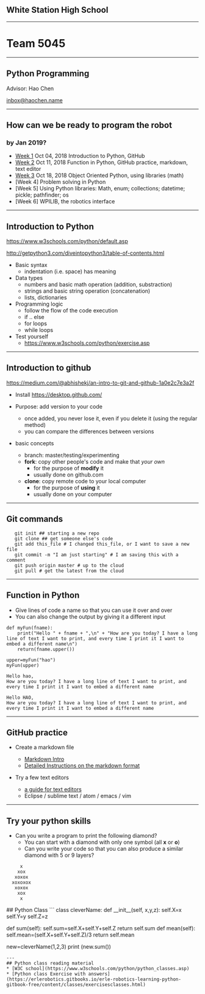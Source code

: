 ## White Station High School 
----
# Team 5045  
----
## Python Programming  

Advisor: Hao Chen 

inbox@haochen.name


---


## How can we be ready to program the robot 
### by Jan 2019? 

* [Week 1](#week1) Oct 04, 2018 Introduction to Python, GitHub
* [Week 2](#week2) Oct 11, 2018 Function in Python, GitHub practice, markdown, text editor
* [Week 3](#week3) Oct 18, 2018 Object Oriented Python, using libraries (math)
* [Week 4] Problem solving in Python 
* [Week 5] Using Python libraries: Math, enum; collections; datetime; pickle; pathfinder; os 
* [Week 6] WPILIB, the robotics interface

---

<section id="week1">

## Introduction to Python

https://www.w3schools.com/python/default.asp

http://getpython3.com/diveintopython3/table-of-contents.html


* Basic syntax
  * indentation (i.e. space) has meaning
* Data types 
  * numbers and basic math operation (addition, substraction)
  * strings and basic string operation (concatenation) 
  * lists, dictionaries
* Programming logic
  * follow the flow of the code execution
  * if  .. else
  * for loops
  * while loops
* Test yourself    
  * https://www.w3schools.com/python/exercise.asp


---

## Introduction to github

https://medium.com/@abhishekj/an-intro-to-git-and-github-1a0e2c7e3a2f

* Install https://desktop.github.com/

* Purpose: add version to your code
  * once added, you never lose it, even if you delete it (using the regular method) 
  * you can compare the differences between versions
* basic concepts 
  * branch: master/testing/experimenting
  * **fork**: copy other people's code and make that *your own* 
    * for the purpose of  **modify** it 
    * usually done on github.com
  * **clone**: copy remote code to your local computer  
    * for the purpose of **using** it 
    * usually done on your computer
---
## Git commands

```
   git init ## starting a new repo
   git clone ## get someone else's code
   git add this_file # I changed this_file, or I want to save a new file
   git commit -m "I am just starting" # I am saving this with a comment
   git push origin master # up to the cloud
   git pull # get the latest from the cloud
```


---

<section id="week2">

## Function in Python

* Give lines of code a name so that you can use it over and over
* You can also change the output by giving it a different input 


```
def myFun(fname):
	print("Hello " + fname + ",\n" + "How are you today? I have a long line of text I want to print, and every time I print it I want to embed a different name\n")  
	return(fname.upper())
	
upper=myFun("hao")
myFun(upper)
```
```
Hello hao,
How are you today? I have a long line of text I want to print, and every time I print it I want to embed a different name

Hello HAO,
How are you today? I have a long line of text I want to print, and every time I print it I want to embed a different name
```
---

## GitHub practice

* Create a markdown file
	* [Markdown Intro]( https://guides.github.com/features/mastering-markdown)
	* [Detailed Instructions on the markdown format](https://help.github.com/articles/basic-writing-and-formatting-syntax/)

* Try a few text editors
	* [a guide for text editors](https://realpython.com/python-ides-code-editors-guide/)
	* Eclipse / sublime text / atom / emacs / vim

---

## Try your python skills

* Can you write a program to print the following diamond?
	* You can start with a diamond with only one symbol (all **x** or **o**)  
	* Can you write your code so that you can also produce a similar diamond with  5 or 9 layers?
	

```
     x
    xox
   xoxox
  xoxoxox 
   xoxox
    xox
     x

```
 
<section id="week3">
## Python Class
```
class cleverName:
  def __init__(self, x,y,z):
    self.X=x
    self.Y=y
    self.Z=z

  def sum(self):
    self.sum=self.X+self.Y+self.Z
    return self.sum
  def mean(self):
    self.mean=(self.X+self.Y+self.Z)/3
    return self.mean

new=cleverName(1,2,3)
print (new.sum())
```
---
## Python class reading material
* [W3C school](https://www.w3schools.com/python/python_classes.asp)
* [Python class Exercise with answers](https://erlerobotics.gitbooks.io/erle-robotics-learning-python-gitbook-free/content/classes/exercisesclasses.html)

